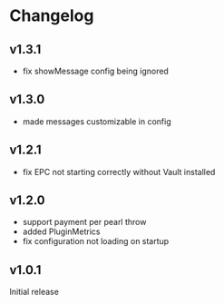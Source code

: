 Changelog
=========

v1.3.1
------
* fix showMessage config being ignored

v1.3.0
------
* made messages customizable in config

v1.2.1
------
* fix EPC not starting correctly without Vault installed

v1.2.0
------
* support payment per pearl throw
* added PluginMetrics
* fix configuration not loading on startup

v1.0.1
------
Initial release